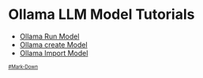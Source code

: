 # Ollama LLM Model Tutorials
* [Ollama Run Model](https://github.com/danishdyna/LLM/blob/main/Ollama-Run.md)
* [Ollama create Model](https://github.com/danishdyna/LLM/blob/main/Ollama-Create.md)
* [Ollama Import Model](https://github.com/danishdyna/LLM/blob/main/Ollama-Import.md)

<sub><sub>
[#Mark-Down](https://daringfireball.net/projects/markdown/)
